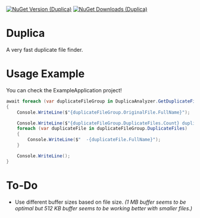 [![NuGet Version (Duplica)](https://img.shields.io/nuget/v/Duplica?style=for-the-badge&color=D800FF)](https://www.nuget.org/packages/Duplica)
[![NuGet Downloads (Duplica)](https://img.shields.io/nuget/dt/Duplica?style=for-the-badge&color=D800FF)](https://www.nuget.org/packages/Duplica)

# Duplica
A very fast duplicate file finder.

# Usage Example
You can check the ExampleApplication project!
```csharp
await foreach (var duplicateFileGroup in DuplicaAnalyzer.GetDuplicateFileGroupsAsync(@"E:\path\to\your\mom"))
{
    Console.WriteLine($"{duplicateFileGroup.OriginalFile.FullName}");

    Console.WriteLine($"{duplicateFileGroup.DuplicateFiles.Count} duplicate files found.");
    foreach (var duplicateFile in duplicateFileGroup.DuplicateFiles)
    {
        Console.WriteLine($"  -{duplicateFile.FullName}");
    }

    Console.WriteLine();
}
```

# To-Do
- Use different buffer sizes based on file size. *(1 MB buffer seems to be optimal but 512 KB buffer seems to be working better with smaller files.)*